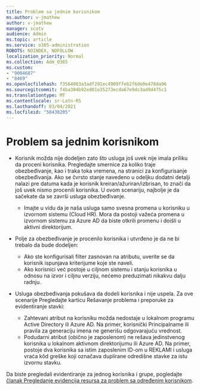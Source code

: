 ```yaml
---
title: Problem sa jednim korisnikom
ms.author: v-jmathew
author: v-jmathew
manager: scotv
audience: Admin
ms.topic: article
ms.service: o365-administration
ROBOTS: NOINDEX, NOFOLLOW
localization_priority: Normal
ms.collection: Adm_O365
ms.custom:
- "9004687"
- "8469"
ms.openlocfilehash: f3564063a3adf291ec4909ffeb2f6de0e478da96
ms.sourcegitcommit: f4ba304b92ed01e35273ecda67e9dc3ad9d475c1
ms.translationtype: MT
ms.contentlocale: sr-Latn-RS
ms.lasthandoff: 03/04/2021
ms.locfileid: "50430205"
---
```

# <a name="problem-with-single-user"></a>Problem sa jednim korisnikom

- Korisnik možda nije dodeljen zato što usluga još uvek nije imala priliku da proceni korisnika. Pregledajte smernice za koliko traje obezbeđivanje, kao i traka toka vremena, na stranici za konfigurisanje obezbeđivanja. Ako se čvrsto stanje navedeno u odeljku dodatni detalji nalazi pre datuma kada je korisnik kreiran/ažuriran/izbrisan, to znači da još uvek nismo procenili korisnika. U ovom scenariju, najbolje je da sačekate da se završi usluga obezbeđivanje.

  - Imajte u vidu da je naša usluga samo svesna promena u korisniku u izvornom sistemu (Cloud HR). Mora da postoji važeća promena u izvornom sistemu za Azure AD da biste otkrili promenu i doišli u aktivni direktorijum.
- Polje za obezbeđivanje je procenilo korisnika i utvrđeno je da ne bi trebalo da bude dodeljen:
  - Ako ste konfigurisali filter zasnovan na atributu, uverite se da korisnik ispunjava kriterijume koje ste naveli.
  - Ako korisnici već postoje u ciljnom sistemu i stanju korisnika u odnosu na izvor i ciljnu verziju, nećemo preduzimati nikakvu dalju radnju.
- Usluga obezbeđivanja pokušava da dodeli korisnika i nije uspela. Za ove scenarije Pregledajte karticu Rešavanje problema i preporuke za evidentiranje stavki:
  - Zahtevani atribut na korisniku možda nedostaje u lokalnom programu Active Directory ili Azure AD. Na primer, korisnički Principalname ili pravila za generaciju imena ne generišu odgovarajuću vrednost.
  - Podudarni atribut (obično je zaposlenom) ne rešava jedinstvenog korisnika u lokalnom aktivnom direktorijumu ili Azure AD. Na primer, postoje dva korisnika sa istim zaposlenim ID-om u REKLAMI i usluga vraća kôd greške koji označava duplirane odredišne stavke za istu izvornu stavku.

Da biste pregledali evidentiranje za jednog korisnika i grupe, pogledajte [članak Pregledanje evidencija resursa za problem sa određenim korisnikom](https://docs.microsoft.com/azure/active-directory/reports-monitoring/concept-provisioning-logs).
